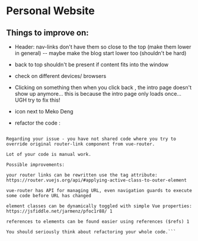 # Personal Website

## Things to improve on:
* Header: nav-links don't have them so close to the top (make them lower in general) -- maybe make the blog start lower too (shouldn't be hard)
* back to top shouldn't be present if content fits into the window
* check on different devices/ browsers

* Clicking on something then when you click back , the intro page doesn't show up anymore... this is because the intro page only loads once... UGH try to fix this!
* icon next to Meko Deng
* refactor the code : 

``` Wow, you certainly are not using the features of VueJS :slight_smile:

Regarding your issue - you have not shared code where you try to override original router-link component from vue-router.

Lot of your code is manual work.

Possible improvements:

your router links can be rewritten use the tag attribute:
https://router.vuejs.org/api/#applying-active-class-to-outer-element

vue-router has API for managing URL, even navigation guards to execute some code before URL has changed

element classes can be dynamically toggled with simple Vue properties:
https://jsfiddle.net/jarmenz/pfoc1r88/ 1

references to elements can be found easier using references ($refs) 1

You should seriously think about refactoring your whole code.```

